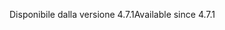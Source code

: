 <span data-ttu-id="567ef-101">Disponibile dalla versione 4.7.1</span><span class="sxs-lookup"><span data-stu-id="567ef-101">Available since 4.7.1</span></span>
